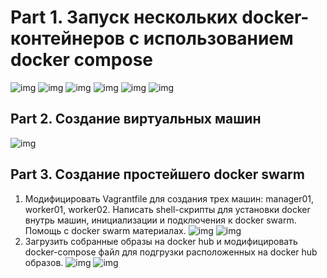 
# Part 1. Запуск нескольких docker-контейнеров с использованием docker compose


![img](../misc/images/ex01_image_sizes.png)
![img](../misc/images/ex01_book_hotel.png)
![img](../misc/images/ex01_get_balance.png)
![img](../misc/images/ex01_get_hotel.png)
![img](../misc/images/ex01_get_hotels.png)
![img](../misc/images/ex01_login.png)


## Part 2. Создание виртуальных машин

![img](../misc/images/ex02_vagrant.png)

## Part 3. Создание простейшего docker swarm

1) Модифицировать Vagrantfile для создания трех машин: manager01, worker01, worker02. Написать shell-скрипты для установки docker внутрь машин, инициализации и подключения к docker swarm. Помощь с docker swarm материалах.
![img](../misc/images/ex03_machines.png)
![img](../misc/images/ex03_docker_swarm.png)
2) Загрузить собранные образы на docker hub и модифицировать docker-compose файл для подгрузки расположенных на docker hub образов.
![img](../misc/images/ex03_docker_images_before.png)
![img](../misc/images/ex03_docker_images_after.png)

